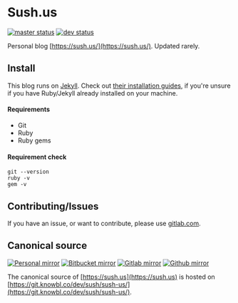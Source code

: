 # Sush.us

[![master status](https://git.knowbl.co/web/sush/sush-us/badges/master/pipeline.svg)](https://git.knowbl.co/web/sush/sush-us/commits/master) [![dev status](https://git.knowbl.co/web/sush/sush-us/badges/dev/pipeline.svg)](https://git.knowbl.co/web/sush/sush-us/commits/dev)

Personal blog [https://sush.us/](https://sush.us/). Updated rarely.

## Install

This blog runs on [Jekyll](https://jekyllrb.com). Check out [their installation guides](https://jekyll.com/docs/installation), if you're unsure if you have Ruby/Jekyll already installed on your machine.

#### Requirements

- Git
- Ruby
- Ruby gems

#### Requirement check

```
git --version
ruby -v
gem -v
```

## Contributing/Issues

If you have an issue, or want to contribute, please use [gitlab.com](https://gitlab.com/lorenzosapora/sush-us).

## Canonical source

[![Personal mirror](https://img.shields.io/badge/mirror-personal-E04432.svg)](https://git.knowbl.co/web/sush/sush-us) [![Bitbucket mirror](https://img.shields.io/badge/mirror-BitBucket-2684ff.svg)](https://bitbucket.org/lorenzosapora/sush-us/src/master/) [![Gitlab mirror](https://img.shields.io/badge/mirror-Gitlab-E04432.svg)](https://gitlab.com/LorenzoSapora/sush-us) [![Github mirror](https://img.shields.io/badge/mirror-Github-000000.svg)](https://github.com/lorenzosapora/sush-us)

The canonical source of [https://sush.us](https://sush.us) is hosted on [https://git.knowbl.co/dev/sush/sush-us/](https://git.knowbl.co/dev/sush/sush-us/).
